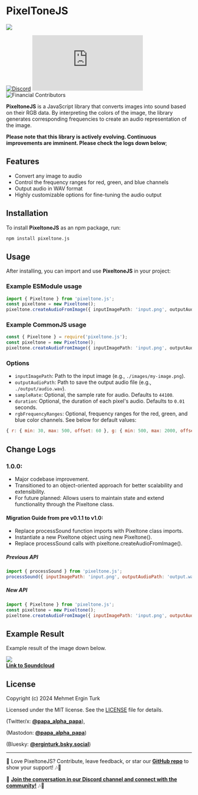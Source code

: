 # PixelToneJS
![](https://i.imgur.com/VGH7kT4.png)



[![Discord](https://img.shields.io/discord/1311687163410255882?label=Discord&logo=discord)](https://discord.gg/t9DtvhHnRy) ![npm](https://img.shields.io/npm/v/pixeltone.js) ![Financial Contributors](https://img.shields.io/badge/financial%20contributors-0-yellow)

**PixeltoneJS** is a JavaScript library that converts images into sound based on their RGB data. By interpreting the colors of the image, the library generates corresponding frequencies to create an audio representation of the image.

**Please note that this library is actively evolving. Continuous improvements are imminent. Please check the logs down below**;

## Features
- Convert any image to audio
- Control the frequency ranges for red, green, and blue channels
- Output audio in WAV format
- Highly customizable options for fine-tuning the audio output

## Installation

To install **PixeltoneJS** as an npm package, run:
```bash
npm install pixeltone.js
```

## Usage

After installing, you can import and use **PixeltoneJS** in your project:


### Example ESModule usage
```typescript
import { Pixeltone } from 'pixeltone.js';
const pixeltone = new Pixeltone();
pixeltone.createAudioFromImage({ inputImagePath: 'input.png', outputAudioPath: 'output.wav' });
```

### Example CommonJS usage
```typescript
const { Pixeltone } = require('pixeltone.js');
const pixeltone = new Pixeltone();
pixeltone.createAudioFromImage({ inputImagePath: 'input.png', outputAudioPath: 'output.wav' });
```

### Options
- `inputImagePath`: Path to the input image (e.g., `./images/my-image.png`).
- `outputAudioPath`: Path to save the output audio file (e.g., `./output/audio.wav`).
- `sampleRate`: Optional, the sample rate for audio. Defaults to `44100`.
- `duration`: Optional, the duration of each pixel's audio. Defaults to `0.01` seconds.
- `rgbFrequencyRanges`: Optional, frequency ranges for the red, green, and blue color channels. See below for default values:

```javascript
{ r: { min: 30, max: 500, offset: 60 }, g: { min: 500, max: 2000, offset: 250 }, b: { min: 2000, max: 10000, offset: 1000 } }
```

## Change Logs

### 1.0.0: 
* Major codebase improvement. 
* Transitioned to an object-oriented approach for better scalability and extensibility.
* For future planned: Allows users to maintain state and extend functionality through the Pixeltone class.

####  Migration Guide from pre v0.1.1 to v1.0:
* Replace processSound function imports with Pixeltone class imports.
* Instantiate a new Pixeltone object using new Pixeltone().
* Replace processSound calls with pixeltone.createAudioFromImage().

##### Previous API 
```javascript
import { processSound } from 'pixeltone.js';
processSound({ inputImagePath: 'input.png', outputAudioPath: 'output.wav' });
```

##### New API 
```javascript
import { Pixeltone } from 'pixeltone.js';
const pixeltone = new Pixeltone();
pixeltone.createAudioFromImage({ inputImagePath: 'input.png', outputAudioPath: 'output.wav' });

```

## Example Result
Example result of the image down below.

 ![](https://i.imgur.com/dnNk5y4.jpeg)  
 [**Link to Soundcloud**](https://soundcloud.com/turk-m-ergin)
 



## License

Copyright (c) 2024 Mehmet Ergin Turk

Licensed under the MIT license. See the [LICENSE](LICENSE) file for details.

(Twitter/x:  [**@papa_alpha_papa**](https://x.com/papa_alpha_papa)),

(Mastodon:  [**@papa_alpha_papa**](https://mastodon.social/@papa_alpha_papa))

(Bluesky:  [**@erginturk.bsky.social**](https://bsky.app/profile/erginturk.bsky.social)) 

---


🌟 Love PixeltoneJS? Contribute, leave feedback, or star our [**GitHub repo**](https://github.com/RecursiveVoid/pixeltonejs) to show your support! 🎶🎨

📣  [**Join the conversation in our Discord channel and connect with the community!**](https://discord.gg/t9DtvhHnRy) 🎶🎨
 